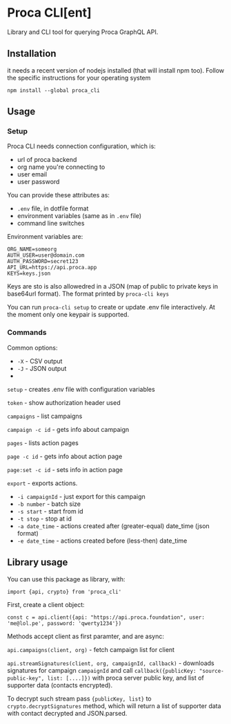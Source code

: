 # Proca CLI[ent]

Library and CLI tool for querying Proca GraphQL API.

## Installation 

it needs a recent version of nodejs installed (that will install npm too). Follow the specific instructions for your operating system

`npm install --global proca_cli`

## Usage 
### Setup

Proca CLI needs connection configuration, which is:
- url of proca backend
- org name you're connecting to
- user email
- user password

You can provide these attributes as:
- `.env` file, in dotfile format
- environment variables (same as in `.env` file)
- command line switches

Environment variables are:
```
ORG_NAME=someorg
AUTH_USER=user@domain.com
AUTH_PASSWORD=secret123
API_URL=https://api.proca.app
KEYS=keys.json
```

Keys are sto is also allowedred in a JSON (map of public to private keys in base64url format). The format printed by `proca-cli keys`

You can run `proca-cli setup` to create or update .env file interactively. At the moment only one keypair is supported.

### Commands

Common options:
- `-X` - CSV output
- `-J` - JSON output
- 


`setup` - creates .env file with configuration variables 

`token` - show authorization header used

`campaigns` - list campaigns

`campaign -c id` - gets info about campaign

`pages` - lists action pages

`page -c id` - gets info about action page

`page:set -c id` - sets info in action page



`export` - exports actions.
- `-i campaignId` - just export for this campaign
- `-b number` - batch size
- `-s start` - start from id
- `-t stop` - stop at id
- `-a date_time` - actions created after (greater-equal) date_time (json format)
- `-e date_time` - actions created before (less-then) date_time




## Library usage

You can use this package as library, with:
```
import {api, crypto} from 'proca_cli'
```

First, create a client object: 

```
const c = api.client({api: "https://api.proca.foundation", user: 'me@lol.pe', password: 'qwerty1234'})
```

Methods accept client as first paramter, and are async:

`api.campaigns(client, org)` - fetch campaign list for client

`api.streamSignatures(client, org, campaignId, callback)` - downloads signatures for campaign `campaignId` and call `callback({publicKey: "source-public-key", list: [....]})` with proca server public key, and list of supporter data (contacts encrypted). 

To decrypt such stream pass `{publicKey, list}` to `crypto.decryptSignatures` method, which will return a list of supporter data with contact decrypted and JSON.parsed.
